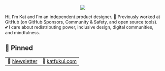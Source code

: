<p align="center">
<img src="https://user-images.githubusercontent.com/13490001/97367217-f8363e00-1865-11eb-8f20-aa565a75df2e.gif">
</p>

Hi, I'm Kat and I'm an independent product designer. 🌸 Previously worked at GitHub (on GitHub Sponsors, Community & Safety, and open source tools). 💕 I care about redistributing power, inclusive design, digital communities, and mindfulness. 

## 📌 Pinned
| | |
| :--- | :--- |
| 💖 [Newsletter](https://katfukui.substack.com/) | 🏡 [katfukui.com](https://katfukui.com) |
